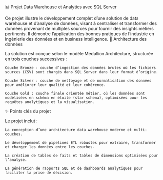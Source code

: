 📊 Projet Data Warehouse et Analytics avec SQL Server

Ce projet illustre le développement complet d’une solution de data warehouse et d’analyse de données, visant à centraliser et transformer des données provenant de multiples sources pour fournir des insights métiers pertinents. Il démontre l’application des bonnes pratiques de l’industrie en ingénierie des données et en business intelligence.
🧱 Architecture des données

La solution est conçue selon le modèle Medallion Architecture, structurée en trois couches successives :

    Couche Bronze : couche d’ingestion des données brutes où les fichiers sources (CSV) sont chargés dans SQL Server dans leur format d’origine.

    Couche Silver : couche de nettoyage et de normalisation des données pour améliorer leur qualité et leur cohérence.

    Couche Gold : couche finale orientée métier, où les données sont modélisées en schéma en étoile (star schema), optimisées pour les requêtes analytiques et la visualisation.

✨ Points clés du projet

Le projet inclut :

    La conception d’une architecture data warehouse moderne et multi-couches.

    Le développement de pipelines ETL robustes pour extraire, transformer et charger les données entre les couches.

    La création de tables de faits et tables de dimensions optimisées pour l’analyse.

    La génération de rapports SQL et de dashboards analytiques pour faciliter la prise de décision.
